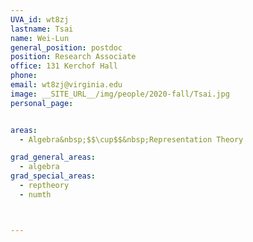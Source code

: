 ```yaml
---
UVA_id: wt8zj
lastname: Tsai
name: Wei-Lun
general_position: postdoc
position: Research Associate
office: 131 Kerchof Hall
phone:
email: wt8zj@virginia.edu
image: __SITE_URL__/img/people/2020-fall/Tsai.jpg
personal_page:


areas:
  - Algebra&nbsp;$$\cup$$&nbsp;Representation Theory

grad_general_areas:
  - algebra
grad_special_areas:
  - reptheory
  - numth



---
```

